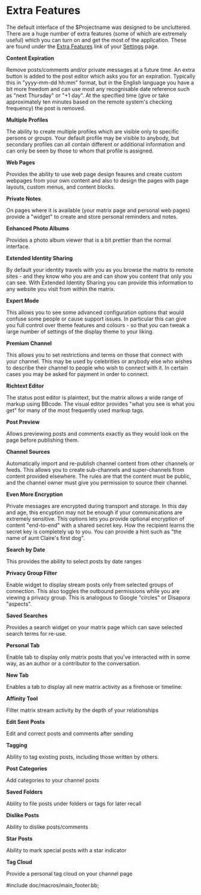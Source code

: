 Extra Features
==============

The default interface of the $Projectname was designed to be uncluttered. There are a huge number of extra features (some of which are extremely useful) which you can turn on and get the most of the application. These are found under the [Extra Features](settings/features) link of your [Settings](settings) page.

**Content Expiration** 

Remove posts/comments and/or private messages at a future time. An extra button is added to the post editor which asks you for an expiration. Typically this in "yyyy-mm-dd hh:mm" format, but in the English language you have a bit more freedom and can use most any recognisable date reference such as "next Thursday" or "+1 day". At the specified time (give or take approximately ten minutes based on the remote system's checking frequency) the post is removed. 
 
**Multiple Profiles**

The ability to create multiple profiles which are visible only to specific persons or groups. Your default profile may be visible to anybody, but secondary profiles can all contain different or additional information and can only be seen by those to whom that profile is assigned.
 
**Web Pages**

Provides the ability to use web page design feaures and create custom webpages from your own content and also to design the pages with page layouts, custom menus, and content blocks.

**Private Notes**

On pages where it is available (your matrix page and personal web pages) provide a "widget" to create and store personal reminders and notes. 

**Enhanced Photo Albums**

Provides a photo album viewer that is a bit prettier than the normal interface.

**Extended Identity Sharing**

By default your identity travels with you as you browse the matrix to remote sites - and they know who you are and can show you content that only you can see. With Extended Identity Sharing you can provide this information to any website you visit from within the matrix. 

**Expert Mode**

This allows you to see some advanced configuration options that would confuse some people or cause support issues. In particular this can give you full control over theme features and colours - so that you can tweak a large number of settings of the display theme to your liking. 

**Premium Channel**

This allows you to set restrictions and terms on those that connect with your channel. This may be used by celebrities or anybody else who wishes to describe their channel to people who wish to connect with it. In certain cases you may be asked for payment in order to connect.  


**Richtext Editor**

The status post editor is plaintext, but the matrix allows a wide range of markup using BBcode. The visual editor provides "what you see is what you get" for many of the most frequently used markup tags. 

**Post Preview**

Allows previewing posts and comments exactly as they would look on the page before publishing them.

**Channel Sources**

Automatically import and re-publish channel content from other channels or feeds. This allows you to create sub-channels and super-channels from content provided elsewhere. The rules are that the content must be public, and the channel owner must give you permission to source their channel.

**Even More Encryption**

Private messages are encrypted during transport and storage. In this day and age, this encyption may not be enough if your communications are extremely sensitive. This options lets you provide optional encryption of content "end-to-end" with a shared secret key. How the recipient learns the secret key is completely up to you. You can provide a hint such as "the name of aunt Claire's first dog". 
 

**Search by Date**

This provides the ability to select posts by date ranges

**Privacy Group Filter**

Enable widget to display stream posts only from selected groups of connection. This also toggles the outbound permissions while you are viewing a privacy group. This is analogous to Google "circles" or Disapora "aspects". 

**Saved Searches**

Provides a search widget on your matrix page which can save selected search terms for re-use.

**Personal Tab**

Enable tab to display only matrix posts that you've interacted with in some way, as an author or a contributor to the conversation.

**New Tab**

Enables a tab to display all new matrix activity as a firehose or timeline.

**Affinity Tool**

Filter matrix stream activity by the depth of your relationships

**Edit Sent Posts**

Edit and correct posts and comments after sending

**Tagging**

Ability to tag existing posts, including those written by others.

**Post Categories**

Add categories to your channel posts

**Saved Folders**

Ability to file posts under folders or tags for later recall

**Dislike Posts**

Ability to dislike posts/comments

**Star Posts**

Ability to mark special posts with a star indicator

**Tag Cloud**

Provide a personal tag cloud on your channel page

#include doc/macros/main_footer.bb;
